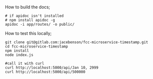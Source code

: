 How to build the docs;

```
# if apidoc isn't installed
# npm install apidoc -g
apidoc -i app/routes/ -o public/
```

How to test this locally;
```
git clone git@gitlab.com:jacebenson/fcc-microservice-timestamp.git
cd fcc-microservice-timestamp
npm install
node index.js
```

```
#call it with curl
curl http://localhost:5000/api/Jan 10, 2999
curl http://localhost:5000/api/500000
```